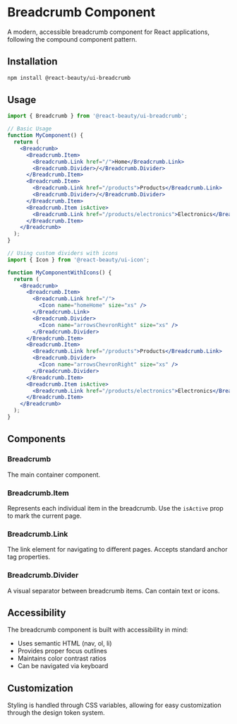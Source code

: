 # Breadcrumb Component

A modern, accessible breadcrumb component for React applications, following the compound component pattern.

## Installation

```bash
npm install @react-beauty/ui-breadcrumb
```

## Usage

```jsx
import { Breadcrumb } from '@react-beauty/ui-breadcrumb';

// Basic Usage
function MyComponent() {
  return (
    <Breadcrumb>
      <Breadcrumb.Item>
        <Breadcrumb.Link href="/">Home</Breadcrumb.Link>
        <Breadcrumb.Divider>/</Breadcrumb.Divider>
      </Breadcrumb.Item>
      <Breadcrumb.Item>
        <Breadcrumb.Link href="/products">Products</Breadcrumb.Link>
        <Breadcrumb.Divider>/</Breadcrumb.Divider>
      </Breadcrumb.Item>
      <Breadcrumb.Item isActive>
        <Breadcrumb.Link href="/products/electronics">Electronics</Breadcrumb.Link>
      </Breadcrumb.Item>
    </Breadcrumb>
  );
}

// Using custom dividers with icons
import { Icon } from '@react-beauty/ui-icon';

function MyComponentWithIcons() {
  return (
    <Breadcrumb>
      <Breadcrumb.Item>
        <Breadcrumb.Link href="/">
          <Icon name="homeHome" size="xs" />
        </Breadcrumb.Link>
        <Breadcrumb.Divider>
          <Icon name="arrowsChevronRight" size="xs" />
        </Breadcrumb.Divider>
      </Breadcrumb.Item>
      <Breadcrumb.Item>
        <Breadcrumb.Link href="/products">Products</Breadcrumb.Link>
        <Breadcrumb.Divider>
          <Icon name="arrowsChevronRight" size="xs" />
        </Breadcrumb.Divider>
      </Breadcrumb.Item>
      <Breadcrumb.Item isActive>
        <Breadcrumb.Link href="/products/electronics">Electronics</Breadcrumb.Link>
      </Breadcrumb.Item>
    </Breadcrumb>
  );
}
```

## Components

### Breadcrumb

The main container component.

### Breadcrumb.Item

Represents each individual item in the breadcrumb. Use the `isActive` prop to mark the current page.

### Breadcrumb.Link

The link element for navigating to different pages. Accepts standard anchor tag properties.

### Breadcrumb.Divider

A visual separator between breadcrumb items. Can contain text or icons.

## Accessibility

The breadcrumb component is built with accessibility in mind:
- Uses semantic HTML (nav, ol, li)
- Provides proper focus outlines
- Maintains color contrast ratios
- Can be navigated via keyboard

## Customization

Styling is handled through CSS variables, allowing for easy customization through the design token system.